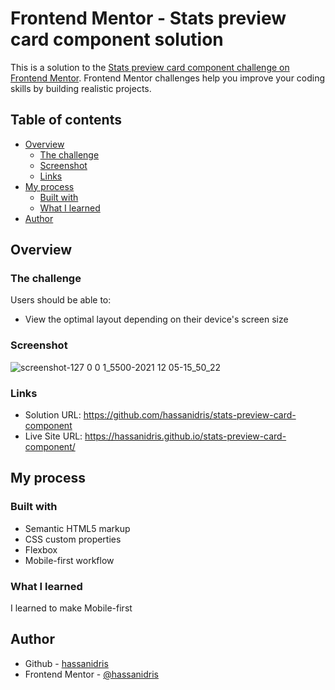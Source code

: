 # Frontend Mentor - Stats preview card component solution

This is a solution to the [Stats preview card component challenge on Frontend Mentor](https://www.frontendmentor.io/challenges/stats-preview-card-component-8JqbgoU62). Frontend Mentor challenges help you improve your coding skills by building realistic projects. 

## Table of contents

- [Overview](#overview)
  - [The challenge](#the-challenge)
  - [Screenshot](#screenshot)
  - [Links](#links)
- [My process](#my-process)
  - [Built with](#built-with)
  - [What I learned](#what-i-learned)
- [Author](#author)


## Overview

### The challenge

Users should be able to:

- View the optimal layout depending on their device's screen size

### Screenshot
![screenshot-127 0 0 1_5500-2021 12 05-15_50_22](https://user-images.githubusercontent.com/69512496/144747308-fd361be8-56c7-4c88-a94f-ff999f82c931.png)


### Links

- Solution URL: https://github.com/hassanidris/stats-preview-card-component
- Live Site URL: https://hassanidris.github.io/stats-preview-card-component/

## My process

### Built with

- Semantic HTML5 markup
- CSS custom properties
- Flexbox
- Mobile-first workflow

### What I learned

I learned to make Mobile-first


## Author

- Github - [hassanidris](https://github.com/hassanidris)
- Frontend Mentor - [@hassanidris](https://www.frontendmentor.io/profile/hassanidris)
